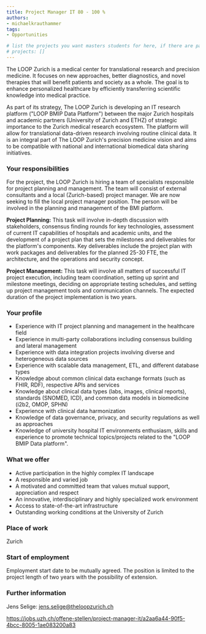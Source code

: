 ```yaml
---
title: Project Manager IT 80 - 100 %
authors:
- michaelkrauthammer
tags: 
- Opportunities

# list the projects you want masters students for here, if there are pages for them
# projects: []
---
```



The LOOP Zurich is a medical center for translational research and precision medicine. It focuses on new approaches, better diagnostics, and novel therapies that will benefit patients and society as a whole. The goal is to enhance personalized healthcare by efficiently transferring scientific knowledge into medical practice.

As part of its strategy, The LOOP Zurich is developing an IT research platform ("LOOP BMIP Data Platform") between the major Zurich hospitals and academic partners (University of Zurich and ETHZ) of strategic importance to the Zurich medical research ecosystem. The platform will allow for translational data-driven research involving routine clinical data. It is an integral part of The LOOP Zurich's precision medicine vision and aims to be compatible with national and international biomedical data sharing initiatives.

### Your responsibilities
For the project, the LOOP Zurich is hiring a team of specialists responsible for project planning and management. The team will consist of external consultants and a local (Zurich-based) project manager. We are now seeking to fill the local project manager position. The person will be involved in the planning and management of the BMI platform.

**Project Planning:** This task will involve in-depth discussion with stakeholders, consensus finding rounds for key technologies, assessment of current IT capabilities of hospitals and academic units, and the development of a project plan that sets the milestones and deliverables for the platform's components. Key deliverables include the project plan with work packages and deliverables for the planned 25-30 FTE, the architecture, and the operations and security concept.

**Project Management:** This task will involve all matters of successful IT project execution, including team coordination, setting up sprint and milestone meetings, deciding on appropriate testing schedules, and setting up project management tools and communication channels. The expected duration of the project implementation is two years.
 
### Your profile
<ul>
<li>Experience with IT project planning and management in the healthcare field</li>
<li>Experience in multi-party collaborations including consensus building and lateral management</li>
<li>Experience with data integration projects involving diverse and heterogeneous data sources</li>
<li>Experience with scalable data management, ETL, and different database types</li>
<li>Knowledge about common clinical data exchange formats (such as FHIR, RDF), respective APIs and services</li>
<li>Knowledge about clinical data types (labs, images, clinical reports), standards (SNOMED, ICD), and common data models in biomedicine (i2b2, OMOP, SPHN)</li>
<li>Experience with clinical data harmonization</li>
<li>Knowledge of data governance, privacy, and security regulations as well as approaches</li>
<li>Knowledge of university hospital IT environments
enthusiasm, skills and experience to promote technical topics/projects related to the "LOOP BMIP Data platform".</li>
</ul>

### What we offer
<ul>
<li>Active participation in the highly complex IT landscape</li>
<li>A responsible and varied job</li>
<li>A motivated and committed team that values mutual support, appreciation and respect</li>
<li>An innovative, interdisciplinary and highly specialized work environment</li>
<li>Access to state-of-the-art infrastructure</li>
<li>Outstanding working conditions at the University of Zurich</li>
</ul>

### Place of work

Zurich

### Start of employment

Employment start date to be mutually agreed. The position is limited to the project length of two years with the possibility of extension. 


### Further information
Jens Selige:  jens.selige@theloopzurich.ch

https://jobs.uzh.ch/offene-stellen/project-manager-it/a2aa6a44-90f5-4bcc-8005-1ae083200a83
